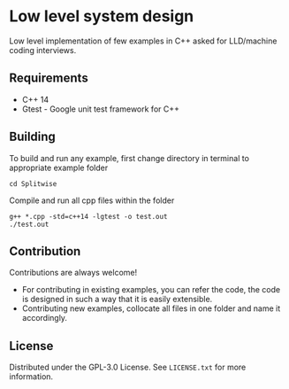 # Low level system design
Low level implementation of few examples in C++ asked for LLD/machine coding interviews.

## Requirements
* C++ 14
* Gtest - Google unit test framework for C++

## Building

To build and run any example, first change directory in terminal to appropriate example folder
```
cd Splitwise
```
Compile and run all cpp files within the folder
```
g++ *.cpp -std=c++14 -lgtest -o test.out
./test.out
```

## Contribution
Contributions are always welcome!
* For contributing in existing examples, you can refer the code, the code is designed in such a way that it is easily extensible.
* Contributing new examples, collocate all files in one folder and name it accordingly.

## License
Distributed under the GPL-3.0 License. See `LICENSE.txt` for more information.
